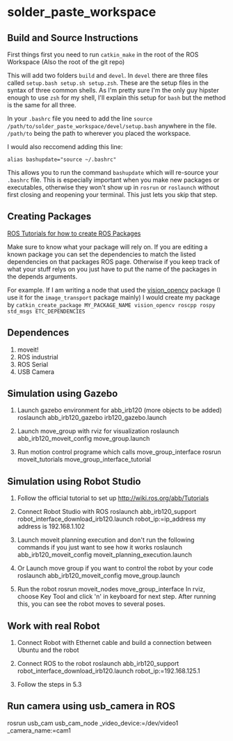 # solder_paste_workspace

## Build and Source Instructions

First things first you need to run `catkin_make` in the root of the ROS Workspace (Also the root of the git repo)

This will add two folders `build` and `devel`. In `devel` there are three files called `setup.bash setup.sh setup.zsh`. These are the setup files in the syntax of three common shells. As I'm pretty sure I'm the only guy hipster enough to use `zsh` for my shell, I'll explain this setup for `bash` but the method is the same for all three. 

In your `.bashrc` file you need to add the line `source /path/to/solder_paste_workspace/devel/setup.bash` anywhere in the file. `/path/to` being the path to wherever you placed the workspace. 

I would also reccomend adding this line:

`alias bashupdate="source ~/.bashrc"`

This allows you to run the command `bashupdate` which will re-source your `.bashrc` file. This is especially important when you make new packages or executables, otherwise they won't show up in `rosrun` or `roslaunch` without first closing and reopening your terminal. This just lets you skip that step.


## Creating Packages

[ROS Tutorials for how to create ROS Packages](http://wiki.ros.org/ROS/Tutorials/catkin/CreatingPackage)

Make sure to know what your package will rely on. If you are editing a known package you can set the dependencies to match the listed dependencies on that packages ROS page. Otherwise if you keep track of what your stuff relys on you just have to put the name of the packages in the depends arguments.

For example. If I am writing a node that used the [vision_opencv](http://wiki.ros.org/vision_opencv) package (I use it for the `image_transport` package mainly) I would create my package by `catkin_create_package MY_PACKAGE_NAME vision_opencv roscpp rospy std_msgs ETC_DEPENDENCIES` 


## Dependences
1. moveit!
2. ROS industrial
3. ROS Serial
4. USB Camera

## Simulation using Gazebo
1. Launch gazebo environment for abb_irb120 (more objects to be added)
roslaunch abb_irb120_gazebo irb120_gazebo.launch

2. Launch move_group with rviz for visualization
roslaunch abb_irb120_moveit_config move_group.launch 

3. Run motion control programe which calls move_group_interface
rosrun moveit_tutorials move_group_interface_tutorial


## Simulation using Robot Studio
1. Follow the official tutorial to set up
http://wiki.ros.org/abb/Tutorials

2. Connect Robot Studio with ROS
roslaunch abb_irb120_support robot_interface_download_irb120.launch robot_ip:=ip_address
my address is 192.168.1.102

3. Launch moveit planning execution and don't run the following commands if you just want to see how it works
roslaunch abb_irb120_moveit_config moveit_planning_execution.launch

4. Or Launch move group if you want to control the robot by your code
roslaunch abb_irb120_moveit_config move_group.launch

5. Run the robot
rosrun moveit_nodes move_group_interface
In rviz, choose Key Tool and click 'n' in keyboard for next step.
After running this, you can see the robot moves to several poses.

## Work with real Robot
1. Connect Robot with Ethernet cable and build a connection between Ubuntu and the robot

2. Connect ROS to the robot
roslaunch abb_irb120_support robot_interface_download_irb120.launch robot_ip:=192.168.125.1

3. Follow the steps in 5.3

## Run camera using usb_camera in ROS
rosrun usb_cam usb_cam_node _video_device:=/dev/video1 _camera_name:=cam1
